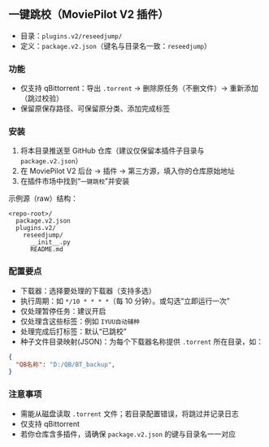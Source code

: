 ## 一键跳校（MoviePilot V2 插件）

- 目录：`plugins.v2/reseedjump/`
- 定义：`package.v2.json`（键名与目录名一致：`reseedjump`）

### 功能
- 仅支持 qBittorrent：导出 `.torrent` → 删除原任务（不删文件）→ 重新添加（跳过校验）
- 保留原保存路径、可保留原分类、添加完成标签

### 安装
1. 将本目录推送至 GitHub 仓库（建议仅保留本插件子目录与 `package.v2.json`）
2. 在 MoviePilot V2 后台 → 插件 → 第三方源，填入你的仓库原始地址
3. 在插件市场中找到“`一键跳校`”并安装

示例源（raw）结构：
```
<repo-root>/
  package.v2.json
  plugins.v2/
    reseedjump/
      __init__.py
      README.md
```

### 配置要点
- 下载器：选择要处理的下载器（支持多选）
- 执行周期：如 `*/10 * * * *`（每 10 分钟）。或勾选“立即运行一次”
- 仅处理暂停任务：建议开启
- 仅处理含这些标签：例如 `IYUU自动辅种`
- 处理完成后打标签：默认“已跳校”
- 种子文件目录映射(JSON)：为每个下载器名称提供 `.torrent` 所在目录，如：
```json
{
  "QB名称": "D:/QB/BT_backup",
}
```

### 注意事项
- 需能从磁盘读取 `.torrent` 文件；若目录配置错误，将跳过并记录日志
- 仅支持 qBittorrent
- 若你仓库含多插件，请确保 `package.v2.json` 的键与目录名一一对应


